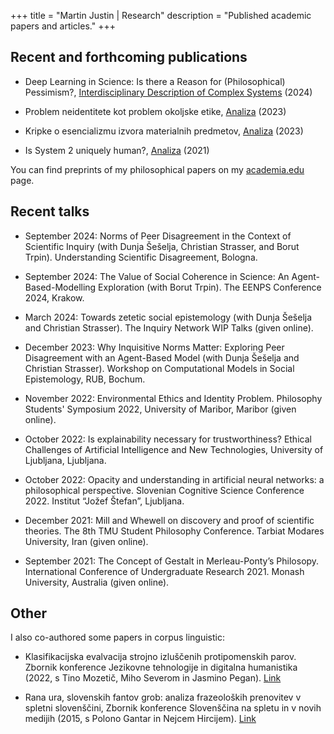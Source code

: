 +++
title = "Martin Justin | Research"
description = "Published academic papers and articles."
+++

## Recent and forthcoming publications

- Deep Learning in Science: Is there a Reason for (Philosophical) Pessimism?, [Interdisciplinary Description of Complex Systems](https://hrcak.srce.hr/314660) (2024)

- Problem neidentitete kot problem okoljske etike, [Analiza](https://journals.um.si/index.php/analiza/article/view/3825) (2023)

- Kripke o esencializmu izvora materialnih predmetov, [Analiza](https://journals.um.si/index.php/analiza/article/view/3830) (2023)

- Is System 2 uniquely human?, [Analiza](https://daf.splet.arnes.si/files/2022/08/Analiza_01_2021.pdf) (2021)

You can find preprints of my philosophical papers on my [academia.edu](https://uni-aas.academia.edu/MartinJustin) page.

## Recent talks

- September 2024: Norms of Peer Disagreement in the Context of Scientific Inquiry (with Dunja Šešelja, Christian Strasser, and Borut Trpin). Understanding Scientific Disagreement, Bologna.

- September 2024: The Value of Social Coherence in Science: An Agent-Based-Modelling Exploration (with Borut Trpin). The EENPS Conference 2024, Krakow.

- March 2024: Towards zetetic social epistemology (with Dunja Šešelja and Christian Strasser). The Inquiry Network WIP Talks (given online).

- December 2023: Why Inquisitive Norms Matter: Exploring Peer Disagreement with an Agent-Based Model (with Dunja Šešelja and Christian Strasser). Workshop on Computational Models in Social Epistemology, RUB, Bochum.

- November 2022: Environmental Ethics and Identity Problem. Philosophy Students' Symposium 2022, University of Maribor, Maribor (given online).

- October 2022: Is explainability necessary for trustworthiness? Ethical Challenges of Artificial Intelligence and New Technologies, University of Ljubljana, Ljubljana.

- October 2022: Opacity and understanding in artificial neural networks: a philosophical perspective. Slovenian Cognitive Science Conference 2022. Institut “Jožef Štefan”, Ljubljana.

- December 2021: Mill and Whewell on discovery and proof of scientific theories. The 8th TMU Student Philosophy Conference. Tarbiat Modares University, Iran (given online).

- September 2021: The Concept of Gestalt in Merleau-Ponty’s Philosopy. International Conference of Undergraduate Research 2021. Monash University, Australia (given online).

## Other

I also co-authored some papers in corpus linguistic:

- Klasifikacijska evalvacija strojno izluščenih protipomenskih parov. Zbornik konference Jezikovne tehnologije in digitalna humanistika (2022, s Tino Mozetič, Miho Severom in Jasmino Pegan). [Link](https://nl.ijs.si/jtdh22/pdf/JTDH2022_Proceedings_intro.pdf)

- Rana ura, slovenskih fantov grob: analiza frazeoloških prenovitev v spletni slovenščini, Zbornik konference Slovenščina na spletu in v novih medijih (2015, s Polono Gantar in Nejcem Hircijem). [Link](https://nl.ijs.si/janes/wp-content/uploads/2015/11/Konferenca2015.pdf)
